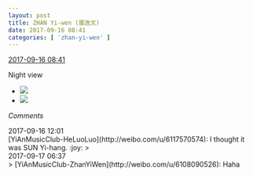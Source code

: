 ```yaml
---
layout: post
title: ZHAN Yi-wen (展逸文)
date: 2017-09-16 08:41
categories: [ 'zhan-yi-wen' ]
---
```


<div class="weibo-info">
  <a href="http://weibo.com/6108090526/Fm2oZESWn">2017-09-16 08:41</a>
</div>

Night view

<!-- more -->

<ul class="weibo-pic-list-1">
  <li class="weibo-pic">
    <a href="http://wx1.sinaimg.cn/mw690/006FmVn8gy1fjl3ytfry9j30qo0qotek.jpg"><img src="//wx1.sinaimg.cn/thumb150/006FmVn8gy1fjl3ytfry9j30qo0qotek.jpg" /></a>
  </li>
  <li class="weibo-pic">
    <a href="http://wx4.sinaimg.cn/mw690/006FmVn8gy1fjl3yr8b8hj30qo0qo7ar.jpg"><img src="//wx4.sinaimg.cn/thumb150/006FmVn8gy1fjl3yr8b8hj30qo0qo7ar.jpg" /></a>
  </li>
</ul>

*Comments*

<div class="weibo-info">2017-09-16 12:01</div>
[YiAnMusicClub-HeLuoLuo](http://weibo.com/u/6117570574): I thought it was SUN Yi-hang. :joy:
> <div class="weibo-info">2017-09-17 06:37</div>
> [YiAnMusicClub-ZhanYiWen](http://weibo.com/u/6108090526): Haha
